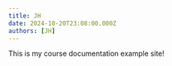 ```yaml
---
title: JH
date: 2024-10-20T23:08:00.000Z
authors: [JH]
---
```


This is my course documentation example site!
